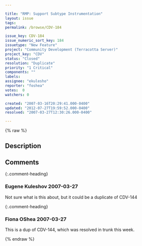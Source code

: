 ```yaml
---

title: "RMP: Support Subtype Instrumentation"
layout: issue
tags: 
permalink: /browse/CDV-184

issue_key: CDV-184
issue_numeric_sort_key: 184
issuetype: "New Feature"
project: "Community Development (Terracotta Server)"
project_key: "CDV"
status: "Closed"
resolution: "Duplicate"
priority: "1 Critical"
components: ""
labels: 
assignee: "ekulesho"
reporter: "foshea"
votes:  0
watchers: 0

created: "2007-03-16T20:29:41.000-0400"
updated: "2012-07-27T19:59:52.000-0400"
resolved: "2007-03-27T12:30:26.000-0400"

---
```




{% raw %}



## Description

<div markdown="1" class="description">



</div>

## Comments


{:.comment-heading}
### **Eugene Kuleshov** <span class="date">2007-03-27</span>

<div markdown="1" class="comment">

Not sure what is this about, but it could be a duplicate of CDV-144

</div>


{:.comment-heading}
### **Fiona OShea** <span class="date">2007-03-27</span>

<div markdown="1" class="comment">

This is a dup of CDV-144, which was resolved in trunk this week.

</div>



{% endraw %}
